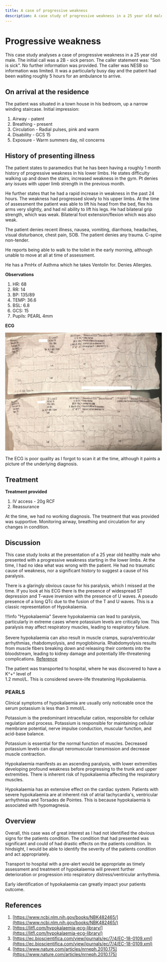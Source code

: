 ```yaml
---
title: A case of progressive weakness
description: A case study of progressive weakness in a 25 year old male
---
```

# Progressive weakness

This case study analyses a case of progressive weakness in a 25 year old male. The initial call was a 2B - sick person. The caller statement was: "Son is sick". No further information was provided. The caller was NESB so information was limited. It was a particularly busy day and the patient had been waiting roughly 5 hours for an ambulance to arrive. 

## On arrival at the residence

The patient was situated in a town house in his bedroom, up a narrow winding staircase. Initial impression:

1. Airway - patent
2. Breathing - present
3. Circulation - Radial pulses, pink and warm
4. Disability - GCS 15
5. Exposure - Warm summers day, nil concerns

## History of presenting illness

The patient states to paramedics that he has been having a roughly 1 month history of progressive weakness in his lower limbs. He states difficulty walking up and down the stairs, increased weakness in the gym. Pt denies any issues with upper limb strength in the previous month. 

He further states that he had a rapid increase in weakness in the past 24 hours. The weakness had progressed slowly to his upper limbs. At the time of assessment the patient was able to lift his head from the bed, flex his arms very slightly, and had nil ability to lift his legs. He had bilateral grip strength, which was weak. Bilateral foot extension/flexion which was also weak. 

The patient denies recent illness, nausea, vomiting, diarrhoea, headaches, visual disturbance, chest pain, SOB. The patient denies any trauma. C-spine non-tender. 

He reports being able to walk to the toilet in the early morning, although unable to move at all at time of assessment. 

He has a PmHx of Asthma which he takes Ventolin for. Denies Allergies.

**Observations**

1. HR: 68
2. RR: 14
3. BP: 135/89
4. TEMP: 36.6
5. BSL: 6.8
6. GCS: 15
7. Pupils: PEARL 4mm

**ECG**

![Weakness ECG](../assets/weaknessECG.jpeg)


The ECG is poor quality as I forgot to scan it at the time, although it paints a picture of the underlying diagnosis.

## Treatment

**Treatment provided**

1. IV access - 20g RCF
2. Reassurance

At the time, we had no working diagnosis. The treatment that was provided was supportive. Monitoring airway, breathing and circulation for any changes in condition. 

## Discussion

This case study looks at the presentation of a 25 year old healthy male who presented with a progressive weakness starting in the lower limbs. At the time, I had no idea what was wrong with the patient. He had no traumatic cause of weakness, nor a significant history to suggest a cause of his paralysis. 

There is a glaringly obvious cause for his paralysis, which I missed at the time. If you look at his ECG there is the presence of widespread ST depression and T-wave inversion with the presence of U waves. A pseudo presence of a long QTc due to the fusion of the T and U waves. This is a classic representation of Hypokalaemia. 

!!!info "Hypokalaemia"
	Severe hypokalaemia can lead to paralysis, particularly in extreme cases where potassium levels are critically low. This paralysis may affect respiratory muscles, leading to respiratory failure. <br><br>Severe hypokalaemia can also result in muscle cramps, supra/ventricular arrhythmias, rhabdomyolysis, and myoglobinuria. Rhabdomyolysis results from muscle fibers breaking down and releasing their contents into the bloodstream, leading to kidney damage and potentially life-threatening complications. [Reference](https://www.ncbi.nlm.nih.gov/books/NBK482465/)

The patient was transported to hospital, where he was discovered to have a K^+^ level of <br>1.2 mmol/L. This is considered severe-life threatening Hypokalaemia. 

### PEARLS

Clinical symptoms of hypokalaemia are usually only noticeable once the serum potassium is less than 3 mmol/L. 

Potassium is the predominant intracellular cation, responsible for cellular regulation and process. Potassium is responsible for maintaining cellular membrane potential, nerve impulse conduction, muscular function, and acid-base balance.

Potassium is essential for the normal function of muscles. Decreased potassium levels can disrupt neromuscular transmission and decrease muscle contraction. 

Hypokalaemia manifests as an ascending paralysis, with lower extremities developing profound weakness before progressing to the trunk and upper extremities. There is inherent risk of hypokalaemia affecting the respiratory muscles. 

Hypokalaemia has an extensive effect on the cardiac system. Patients with severe hypokalaemia are at inherent risk of atrial tachycardia's, ventricular arrhythmias and Torsades de Pointes. This is because hypokalaemia is associated with hypomagnesia. 

## Overview

Overall, this case was of great interest as I had not identified the obvious signs for the patients condition. The condition that had presented was significant and could of had drastic effects on the patients condition. In hindsight, I would be able to identify the severity of the patients condition and act appropriately. 

Transport to hospital with a pre-alert would be appropriate as timely assessment and treatment of hypokalaemia will prevent further deterioration or progression into respiratory distress/ventricular arrhythmia. 

Early identification of hypokalaemia can greatly impact your patients outcome.
## References

1. [https://www.ncbi.nlm.nih.gov/books/NBK482465/](https://www.ncbi.nlm.nih.gov/books/NBK482465/)
2. [https://litfl.com/hypokalaemia-ecg-library/](https://litfl.com/hypokalaemia-ecg-library/)
3. [https://ec.bioscientifica.com/view/journals/ec/7/4/EC-18-0109.xml](https://ec.bioscientifica.com/view/journals/ec/7/4/EC-18-0109.xml)
4. [https://www.nature.com/articles/nrneph.2010.175](https://www.nature.com/articles/nrneph.2010.175)